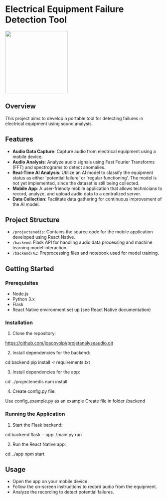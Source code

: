 # Electrical Equipment Failure Detection Tool

<img src="https://github.com/joaopvolpi/projetanalyseaudio/assets/54219596/b270e23b-29c4-4d9c-8048-8cf09c99207c" width="200">

## Overview

This project aims to develop a portable tool for detecting failures in electrical equipment using sound analysis.

## Features

- **Audio Data Capture**: Capture audio from electrical equipment using a mobile device.
- **Audio Analysis**: Analyze audio signals using Fast Fourier Transforms (FFT) and spectrograms to detect anomalies.
- **Real-Time AI Analysis**: Utilize an AI model to classify the equipment status as either 'potential failure' or 'regular functioning'. The model is not yet implemented, since the dataset is still being collected.
- **Mobile App**: A user-friendly mobile application that allows technicians to record, analyze, and upload audio data to a centralized server.
- **Data Collection**: Facilitate data gathering for continuous improvement of the AI model.

## Project Structure

- `/projectenedis`: Contains the source code for the mobile application developed using React Native.
- `/backend`: Flask API for handling audio data processing and machine learning model interaction.
- `/backend/AI`: Preprocessing files and notebook used for model training.

## Getting Started

### Prerequisites

- Node.js
- Python 3.x
- Flask
- React Native environment set up (see React Native documentation)

### Installation

1. Clone the repository:

https://github.com/joaopvolpi/projetanalyseaudio.git

2. Install dependencies for the backend:

cd backend
pip install -r requirements.txt

3. Install dependencies for the app:

cd ../projectenedis
npm install

4. Create config.py file:

Use config_example.py as an example
Create file in folder /backend

### Running the Application

1. Start the Flask backend:

cd backend
flask --app .\main.py run

2. Run the React Native app:

cd ../app
npm start

## Usage

- Open the app on your mobile device.
- Follow the on-screen instructions to record audio from the equipment.
- Analyze the recording to detect potential failures.


